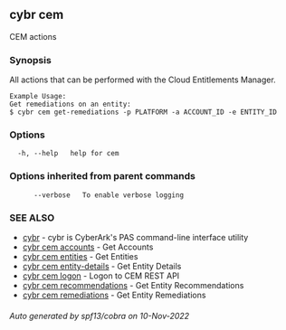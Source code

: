 ## cybr cem

CEM actions

### Synopsis

All actions that can be performed with the Cloud Entitlements Manager.
	
	Example Usage:
	Get remediations on an entity: 
	$ cybr cem get-remediations -p PLATFORM -a ACCOUNT_ID -e ENTITY_ID

### Options

```
  -h, --help   help for cem
```

### Options inherited from parent commands

```
      --verbose   To enable verbose logging
```

### SEE ALSO

* [cybr](cybr.md)	 - cybr is CyberArk's PAS command-line interface utility
* [cybr cem accounts](cybr_cem_accounts.md)	 - Get Accounts
* [cybr cem entities](cybr_cem_entities.md)	 - Get Entities
* [cybr cem entity-details](cybr_cem_entity-details.md)	 - Get Entity Details
* [cybr cem logon](cybr_cem_logon.md)	 - Logon to CEM REST API
* [cybr cem recommendations](cybr_cem_recommendations.md)	 - Get Entity Recommendations
* [cybr cem remediations](cybr_cem_remediations.md)	 - Get Entity Remediations

###### Auto generated by spf13/cobra on 10-Nov-2022
